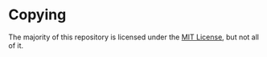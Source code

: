 

# Copying

The majority of this repository is licensed under the [MIT License](LICENSE), but not all of it. 